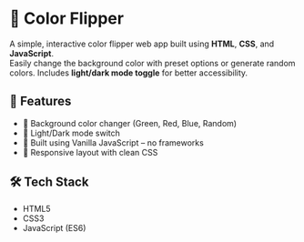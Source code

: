 # 🎨 Color Flipper

A simple, interactive color flipper web app built using **HTML**, **CSS**, and **JavaScript**.  
Easily change the background color with preset options or generate random colors. Includes **light/dark mode toggle** for better accessibility.

## 🌟 Features

- 🎨 Background color changer (Green, Red, Blue, Random)
- 🌙 Light/Dark mode switch
- 🧠 Built using Vanilla JavaScript – no frameworks
- 📱 Responsive layout with clean CSS

## 🛠️ Tech Stack

- HTML5
- CSS3
- JavaScript (ES6)


